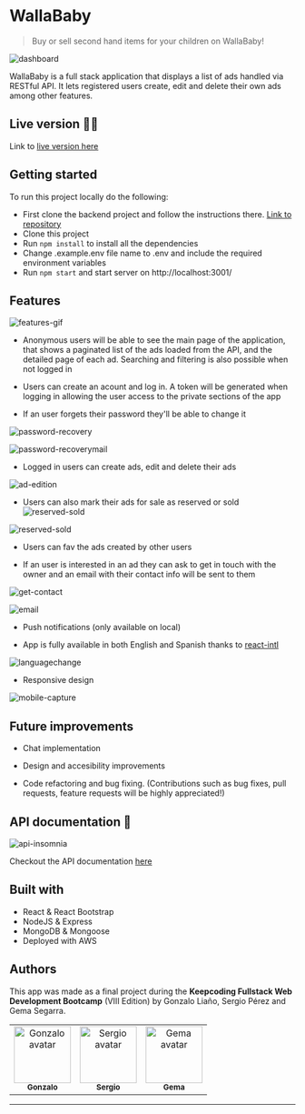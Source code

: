 # WallaBaby 

> Buy or sell second hand items for your children on WallaBaby! 

![dashboard](https://github.com/wallaclone/wallaclone-front/blob/readme/readme-imgs/dashboard.png)


WallaBaby is a full stack application that displays a list of ads handled via RESTful API. It lets registered users create, edit and delete their own ads among other features. 


## Live version 🚀🚀

Link to [live version here](http://15.236.20.68/dashboard)

## Getting started 

To run this project locally do the following:

- First clone the backend project and follow the instructions there. [Link to repository](https://github.com/wallaclone/wallaclone_back)
- Clone this project
- Run ```npm install``` to install all the dependencies
- Change .example.env file name to .env and include the required environment variables
- Run ```npm start``` and start server on http://localhost:3001/ 


## Features

![features-gif](https://github.com/wallaclone/wallaclone-front/blob/readme/readme-imgs/use-example.gif)

- Anonymous users will be able to see the main page of the application, that shows a paginated list of the ads loaded from the API, and the detailed page of each ad. Searching and filtering is also possible when not logged in

- Users can create an acount and log in. A token will be generated when logging in allowing the user access to the private sections of the app

- If an user forgets their password they'll be able to change it 

![password-recovery](https://github.com/wallaclone/wallaclone-front/blob/readme/readme-imgs/password-recoverypage.png)

![password-recoverymail](https://github.com/wallaclone/wallaclone-front/blob/readme/readme-imgs/password-recoverymail.png)


- Logged in users can create ads, edit and delete their ads 

![ad-edition](https://github.com/wallaclone/wallaclone-front/blob/readme/readme-imgs/edit-ad.gif)


- Users can also mark their ads for sale as reserved or sold
![reserved-sold](https://github.com/wallaclone/wallaclone-front/blob/readme/readme-imgs/reserved-sold2.png)

![reserved-sold](https://github.com/wallaclone/wallaclone-front/blob/readme/readme-imgs/reserved-sold.png)


- Users can fav the ads created by other users 

- If an user is interested in an ad they can ask to get in touch with the owner and an email with their contact info will be sent to them

![get-contact](https://github.com/wallaclone/wallaclone-front/blob/readme/readme-imgs/contact.png)

![email](https://github.com/wallaclone/wallaclone-front/blob/readme/readme-imgs/contactmail.png)

- Push notifications (only available on local)


- App is fully available in both English and Spanish thanks to [react-intl](https://formatjs.io/docs/react-intl/components/)

![languagechange](https://github.com/wallaclone/wallaclone-front/blob/readme/readme-imgs/language.gif)


- Responsive design

![mobile-capture](https://github.com/wallaclone/wallaclone-front/blob/readme/readme-imgs/responsive.png)

## Future improvements

- Chat implementation

- Design and accesibility improvements

- Code refactoring and bug fixing. (Contributions such as bug fixes, pull requests, feature requests will be highly appreciated!)

## API documentation  📖
![api-insomnia](https://github.com/wallaclone/wallaclone-front/blob/readme/readme-imgs/apidocu.png)

Checkout the API documentation [here](http://instinctive-tub.surge.sh/)

## Built with 

- React & React Bootstrap
- NodeJS & Express
- MongoDB & Mongoose
- Deployed with AWS

## Authors 

This app was made as a final project during the **Keepcoding Fullstack Web Development Bootcamp** (VIII Edition) by Gonzalo Liaño, Sergio Pérez and Gema Segarra.

<table>
<tr><td align="center"><a href="https://github.com/Gon99"><img src="https://avatars0.githubusercontent.com/u/43567070?v=4" width="100px;" alt="Gonzalo avatar"/><br/><sub><b>Gonzalo</b></sub></a><br/><a href="https://github.com/Gon99"></a>
<td align="center"><a href="https://github.com/SergyPC"><img src="https://avatars2.githubusercontent.com/u/57828810?v=4" width="100px;" alt="Sergio avatar"/><br/><sub><b>Sergio</b></sub></a><br/><a href="https://github.com/SergyPC">
<td align="center"><a href="https://github.com/gemasegarra"><img src="https://avatars2.githubusercontent.com/u/40056297?v=4" width="100px;" alt="Gema avatar"/><br/><sub><b>Gema</b></sub></a><br/><a href="https://github.com/gemasegarra"></a>
</a>
</table>


---

